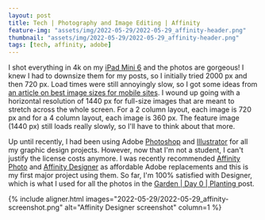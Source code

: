 ```yaml
---
layout: post
title: Tech | Photography and Image Editing | Affinity
feature-img: "assets/img/2022-05-29/2022-05-29_affinity-header.png"
thumbnail: "assets/img/2022-05-29/2022-05-29_affinity-header.png"
tags: [tech, affinity, adobe]
---
```


 I shot everything in 4k on my [iPad Mini 6](https://www.apple.com/ca/shop/buy-ipad/ipad-mini) and the photos are gorgeous! I knew I had to downsize them for my posts, so I initially tried 2000 px and then 720 px. Load times were still annoyingly slow, so I got some ideas from [an article on best image sizes for mobile sites](https://www.fosterwebmarketing.com/blog/the-best-image-size-for-desktop-and-mobile-websites.cfm). I wound up going with a horizontal resolution of 1440 px for full-size images that are meant to stretch across the whole screen. For a 2 column layout, each image is 720 px and for a 4 column layout, each image is 360 px. The feature image (1440 px) still loads really slowly, so I'll have to think about that more.

Up until recently, I had been using Adobe [Photoshop](https://www.adobe.com/ca/products/photoshop.html) and [Illustrator](https://www.adobe.com/ca/products/illustrator.html) for all my graphic design projects. However, now that I'm not a student, I can't justify the license costs anymore. I was recently recommended [Affinity Photo](https://affinity.serif.com/en-gb/designer/) and [Affinity Designer](https://affinity.serif.com/en-gb/designer/) as affordable Adobe replacements and this is my first major project using them. So far, I'm 100% satisfied with Designer, which is what I used for all the photos in the <a href="../../../2022/05/28/planting-day.html">Garden | Day 0 | Planting </a> post.

{% include aligner.html images="2022-05-29/2022-05-29_affinity-screenshot.png" alt="Affinity Designer screenshot" column=1 %}
